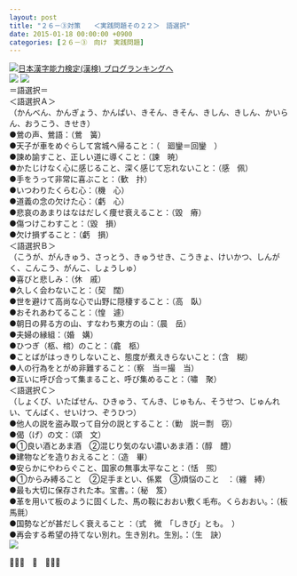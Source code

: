 ```yaml
---
layout: post
title: "２６－③対策　　＜実践問題その２２＞　語選択"
date: 2015-01-18 00:00:00 +0900
categories: [２６－③　向け　実践問題]
---
```


[![](/syuusyuu9701/assets/images/２６－③対策-＜実践問題その２２＞-語選択-br_c_3028_1.gif)](http://blog.with2.net/link.php?1659096:3028 "日本漢字能力検定(漢検) ブログランキングへ")[日本漢字能力検定(漢検) ブログランキングへ](http://blog.with2.net/link.php?1659096:3028)　  
![](/syuusyuu9701/assets/images/２６－③対策-＜実践問題その２２＞-語選択-c2ea8660e0f802815e47486cfb95873d.png) ![](/syuusyuu9701/assets/images/２６－③対策-＜実践問題その２２＞-語選択-7799a21ad1868599375ede252139a4f2.png)  
＝語選択＝  
＜語選択Ａ＞  
（かんべん、かんぎょう、かんぱい、きそん、きそん、きしん、きしん、かいらん、おうこう、きせき）  
●鶯の声、鶯語：（鶯　簧）  
●天子が車をめぐらして宮城へ帰ること：（　廻鑾＝回鑾　）  
●諫め諭すこと、正しい道に導くこと：（諫　暁）  
●かたじけなく心に感じること、深く感じて忘れないこと：（感　佩）  
●手をうって非常に喜ぶこと：（歓　抃）  
●いつわりたくらむ心：（機　心）  
●道義の念の欠けた心：（虧　心）  
●悲哀のあまりはなはだしく痩せ衰えること：（毀　瘠）  
●傷つけこわすこと：（毀　損）  
●欠け損ずること：（虧　損）  
＜語選択Ｂ＞  
（こうが、がんきゅう、さっとう、きゅうせき、こうきょ、けいかつ、しんがく、こんこう、がんこ、しょうしゅ）  
●喜びと悲しみ：（休　戚）  
●久しく会わないこと：（契　闊）  
●世を避けて高尚な心で山野に隠棲すること：（高　臥）  
●おそれあわてること：（惶　遽）  
●朝日の昇る方の山、すなわち東方の山：（晨　岳）  
●夫婦の縁組：（婚　媾）  
●ひつぎ（柩、棺）のこと：（龕　柩）  
●ことばがはっきりしないこと、態度が煮えきらないこと：（含　糊）  
●人の行為をとがめ非難すること：（察　当＝撮　当）  
●互いに呼び合って集まること、呼び集めること：（嘯　聚）  
＜語選択Ｃ＞  
（しょくび、いたばせん、ひきゅう、てんき、じゅもん、そうせつ、じゅんれい、てんばく、せいけつ、ぞうひつ）  
●他人の説を盗み取って自分の説とすること：（勦　説＝剽　窃）  
●偈（げ）の文：（頌　文）  
●①良い酒とあま酒　②混じり気のない濃いあま酒：（醇　醴）  
●建物などを造りおえること：（造　畢）  
●安らかにやわらぐこと、国家の無事太平なこと：（恬　煕）  
●①からみ縛ること　②足手まとい、係累　③煩悩のこと　：（纏　縛）  
●最も大切に保存された本。宝書。：（秘　笈）  
●革を用いて板のように固くした、馬の鞍におおい敷く毛布。くらおおい。：（板馬氈）  
●国勢などが甚だしく衰えること ：（式　微　「しきび」とも。　）  
●再会する希望の持てない別れ。生き別れ。生別。：（生　訣）  
![](/syuusyuu9701/assets/images/２６－③対策-＜実践問題その２２＞-語選択-ff9dd8df728105cc4431f98d5e11f440.png)  
  
👋👋👋　🐑　👋👋👋  
  